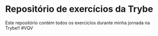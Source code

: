 # Repositório de exercícios da Trybe

Este repositório contém todos os exercicíos durante minha jornada na Trybe!! 
#VQV

